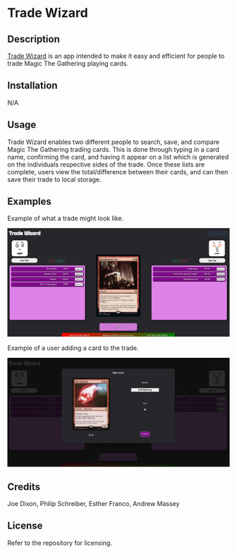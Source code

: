 # Trade Wizard

## Description
[Trade Wizard](https://sullisters.github.io/Trade-Wizard/) is an app intended to make it easy and efficient for people to trade Magic The Gathering playing cards.

## Installation
N/A

## Usage
Trade Wizard enables two different people to search, save, and compare Magic The Gathering trading cards. This is done through typing in a card name, confirming the card, and having it appear on a list which is generated on the individuals respective sides of the trade. Once these lists are complete, users view the total/difference between their cards, and can then save their trade to local storage. 

## Examples

Example of what a trade might look like.

![Example of what a trade might look like.](./assets/images/tradewizardsc1.png)

Example of a user adding a card to the trade.

![Modal view while addding a card.](./assets/images/tradewizardsc2.png)

## Credits
Joe Dixon, Philip Schreiber, Esther Franco, Andrew Massey

## License
Refer to the repository for licensing.
